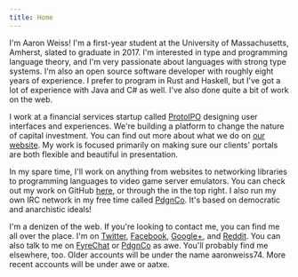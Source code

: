 ```yaml
---
title: Home 
---
```


I'm Aaron Weiss! I'm a first-year student at the University of Massachusetts, Amherst, slated to
graduate in 2017. I'm interested in type and programming language theory, and I'm very passionate
about languages with strong type systems. I'm also an open source software developer with roughly 
eight years of experience. I prefer to program in Rust and Haskell, but I've got a lot of experience
with Java and C# as well. I've also done quite a bit of work on the web.

I work at a financial services startup called [ProtoIPO](http://protoipo.com/) designing user
interfaces and experiences. We're building a platform to change the nature of capital investment.
You can find out more about what we do on [our website](http://protoipo.com/). My work is focused 
primarily on making sure our clients' portals are both flexible and beautiful in presentation.

In my spare time, I'll work on anything from websites to networking libraries to programming 
languages to video game server emulators. You can check out my work on GitHub 
[here](https://github.com/aatxe), or through the <span class="fa fa-github"></span> in 
the top right. I also run my own IRC network in my free time called [PdgnCo](http://pdgn.co/). It's
 based on democratic and anarchistic ideals!


I'm a denizen of the web. If you're looking to contact me, you can find me all over the place. I'm
on [Twitter](https://twitter.com/aatxe), [Facebook](https://facebook.com/aaronweiss74), 
[Google+](https://plus.google.com/+AaronWeiss74), and 
[Reddit](http://www.reddit.com/user/aaronweiss74). You can also talk to me on 
[FyreChat](irc://irc.fyrechat.net/vana) or [PdgnCo](ircs://irc.pdgn.co:6697/pdgn) as awe. You'll 
probably find me elsewhere, too. Older accounts will be under the name aaronweiss74. More 
recent accounts will be under awe or aatxe.
